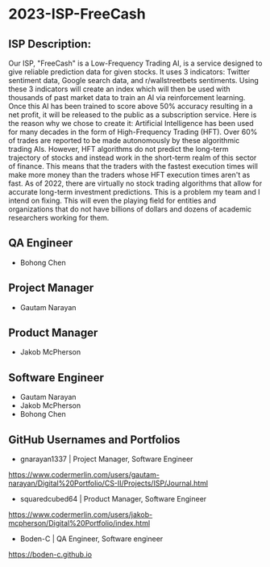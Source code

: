 # 2023-ISP-FreeCash

## ISP Description:

Our ISP, "FreeCash" is a Low-Frequency Trading AI, is a service designed to give reliable prediction data for given stocks. It uses 3 indicators: Twitter sentiment data, Google search data, and r/wallstreetbets sentiments. Using these 3 indicators will create an index which will then be used with thousands of past market data to train an AI via reinforcement learning. Once this AI has been trained to score above 50% accuracy resulting in a net profit, it will be released to the public as a subscription service. Here is the reason why we chose to create it: Artificial Intelligence has been used for many decades in the form of High-Frequency Trading (HFT). Over 60% of trades are reported to be made autonomously by these algorithmic trading AIs. However, HFT algorithms do not predict the long-term trajectory of stocks and instead work in the short-term realm of this sector of finance. This means that the traders with the fastest execution times will make more money than the traders whose HFT execution times aren't as fast. As of 2022, there are virtually no stock trading algorithms that allow for accurate long-term investment predictions. This is a problem my team and I intend on fixing. This will even the playing field for entities and organizations that do not have billions of dollars and dozens of academic researchers working for them.

## QA Engineer
  - Bohong Chen

## Project Manager 
  - Gautam Narayan

## Product Manager
  - Jakob McPherson

## Software Engineer 
  - Gautam Narayan
  - Jakob McPherson
  - Bohong Chen

## GitHub Usernames and Portfolios

  - gnarayan1337 | Project Manager, Software Engineer

  https://www.codermerlin.com/users/gautam-narayan/Digital%20Portfolio/CS-II/Projects/ISP/Journal.html
  
  - squaredcubed64 | Product Manager, Software Engineer

  https://www.codermerlin.com/users/jakob-mcpherson/Digital%20Portfolio/index.html

  - Boden-C | QA Engineer, Software engineer
  
  https://boden-c.github.io

